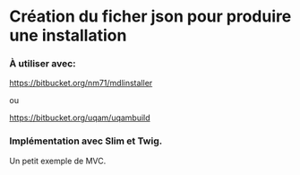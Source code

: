 # Création du ficher json pour produire une installation

### À utiliser avec:

https://bitbucket.org/nm71/mdlinstaller

ou 

https://bitbucket.org/uqam/uqambuild

### Implémentation avec Slim et Twig.

Un petit exemple de MVC.